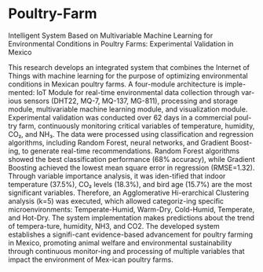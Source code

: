 # Poultry-Farm
Intelligent System Based on Multivariable Machine Learning for Environmental Conditions in Poultry Farms: Experimental Validation in Mexico

This research develops an integrated system that combines the Internet of Things with machine learning for the purpose of optimizing environmental conditions in Mexican poultry farms. A four-module architecture is imple-mented: IoT Module for real-time environmental data collection through var-ious sensors (DHT22, MQ-7, MQ-137, MG-811), processing and storage module, multivariable machine learning module, and visualization module. Experimental validation was conducted over 62 days in a commercial poul-try farm, continuously monitoring critical variables of temperature, humidity, CO₂, and NH₃. The data were processed using classification and regression algorithms, including Random Forest, neural networks, and Gradient Boost-ing, to generate real-time recommendations.
Random Forest algorithms showed the best classification performance (68% accuracy), while Gradient Boosting achieved the lowest mean square error in regression (RMSE=1.32). Through variable importance analysis, it was iden-tified that indoor temperature (37.5%), CO₂ levels (18.3%), and bird age (15.7%) are the most significant variables. Therefore, an Agglomerative Hi-erarchical Clustering analysis (k=5) was executed, which allowed categoriz-ing specific microenvironments: Temperate-Humid, Warm-Dry, Cold-Humid, Temperate, and Hot-Dry.
The system implementation makes predictions about the trend of tempera-ture, humidity, NH3, and CO2. The developed system establishes a signifi-cant evidence-based advancement for poultry farming in Mexico, promoting animal welfare and environmental sustainability through continuous monitor-ing and processing of multiple variables that impact the environment of Mex-ican poultry farms.

